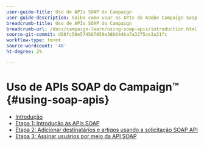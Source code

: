 ```yaml
---
user-guide-title: Uso de APIs SOAP do Campaign
user-guide-description: Saiba como usar as APIs do Adobe Campaign Soap e criar um workflow de delivery avançado.
breadcrumb-title: Uso de APIs SOAP do Campaign
breadcrumb-url: /docs/campaign-learn/using-soap-apis/introduction.html
source-git-commit: d68fc50e574567059e38b644ba7a3275ce3a21fc
workflow-type: tm+mt
source-wordcount: '48'
ht-degree: 2%

---
```



# Uso de APIs SOAP do Campaign™ {#using-soap-apis}

+ [Introdução](/help/tutorial-using-soap-apis/introduction.md)
+ [Etapa 1: Introdução às APIs SOAP](/help/tutorial-using-soap-apis/get-started-with-soap-apis.md)
+ [Etapa 2: Adicionar destinatários e artigos usando a solicitação SOAP API](/help/tutorial-using-soap-apis/add-recipients-and-articles-using-using-soap-api-requests.md)
+ [Etapa 3: Assinar usuários por meio da API SOAP](/help/tutorial-using-soap-apis/subscribe-users-via-soap-api.md)